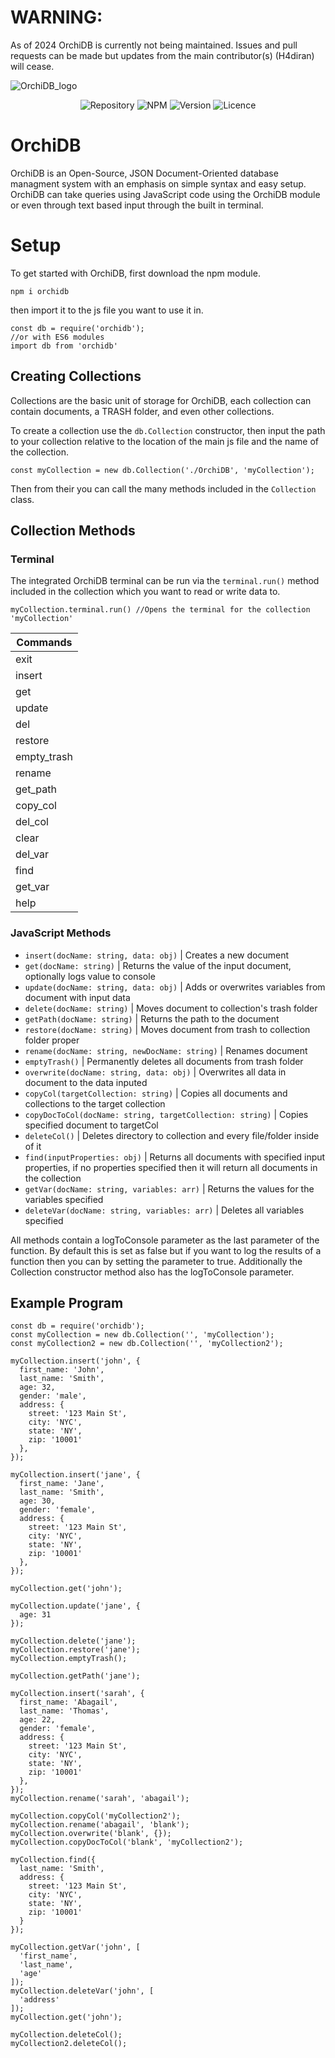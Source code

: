 # WARNING:
As of 2024 OrchiDB is currently not being maintained. Issues and pull requests can be made but updates from the main contributor(s) (H4diran) will cease.

![OrchiDB_logo](OrchiDB.png)

<p align="center">
  <img src="https://img.shields.io/badge/Repository-Here-yellow?link=https%3A%2F%2Fgithub.com%2FH4drian%2FOrchiDB" alt="Repository">
  <img src="https://img.shields.io/badge/NPM_Package-Here-yellow?cacheSeconds=https%3A%2F%2Fwww.npmjs.com%2Fpackage%2Forchidb" alt="NPM">
  <img src="https://img.shields.io/badge/Version-4.2.3-purple" alt="Version">
  <img src="https://img.shields.io/badge/Licence-MIT-blue?link=https%3A%2F%2Fopensource.org%2Flicense%2Fmit%2F" alt="Licence">
</p>

# OrchiDB
OrchiDB is an Open-Source, JSON Document-Oriented database managment system with an emphasis on simple syntax and easy setup. OrchiDB can take queries using JavaScript code using the OrchiDB module or even through text based input through the built in terminal.

# Setup
To get started with OrchiDB, first download the npm module.
```
npm i orchidb
```
then import it to the js file you want to use it in.
```
const db = require('orchidb');
//or with ES6 modules
import db from 'orchidb'
```
## Creating Collections
Collections are the basic unit of storage for OrchiDB, each collection can contain documents, a TRASH folder, and even other collections.

To create a collection use the `db.Collection` constructor, then input the path to your collection relative to the location of the main js file and the name of the collection.
```
const myCollection = new db.Collection('./OrchiDB', 'myCollection');
```
Then from their you can call the many methods included in the `Collection` class.

## Collection Methods
### Terminal
The integrated OrchiDB terminal can be run via the `terminal.run()` method included in the collection which you want to read or write data to.
```
myCollection.terminal.run() //Opens the terminal for the collection 'myCollection'
```
| Commands |
|----------|
|exit      |
|insert    |
|get       |
|update    |
|del       |
|restore   |
|empty_trash|
|rename    |
|get_path  |
|copy_col  |
|del_col   |
|clear     |
|del_var   |
|find      |
|get_var   |
|help      |

### JavaScript Methods
- `insert(docName: string, data: obj)` | Creates a new document
- `get(docName: string)` | Returns the value of the input document, optionally logs value to console
- `update(docName: string, data: obj)` | Adds or overwrites variables from document with input data
- `delete(docName: string)` | Moves document to collection's trash folder
- `getPath(docName: string)` | Returns the path to the document
- `restore(docName: string)` | Moves document from trash to collection folder proper
- `rename(docName: string, newDocName: string)` | Renames document
- `emptyTrash()` | Permanently deletes all documents from trash folder
- `overwrite(docName: string, data: obj)` | Overwrites all data in document to the data inputed
- `copyCol(targetCollection: string)` | Copies all documents and collections to the target collection
- `copyDocToCol(docName: string, targetCollection: string)` | Copies specified document to targetCol
- `deleteCol()` | Deletes directory to collection and every file/folder inside of it
- `find(inputProperties: obj)` | Returns all documents with specified input properties, if no properties specified then it will return all documents in the collection
- `getVar(docName: string, variables: arr)` | Returns the values for the variables specified
- `deleteVar(docName: string, variables: arr)` | Deletes all variables specified

All methods contain a logToConsole parameter as the last parameter of the function. By default this is set as false but if you want to log the results of a function then you can by setting the parameter to true. Additionally the Collection constructor method also has the logToConsole parameter.
## Example Program
~~~
const db = require('orchidb');
const myCollection = new db.Collection('', 'myCollection');
const myCollection2 = new db.Collection('', 'myCollection2');

myCollection.insert('john', {
  first_name: 'John',
  last_name: 'Smith',
  age: 32,
  gender: 'male',
  address: {
    street: '123 Main St',
    city: 'NYC',
    state: 'NY',
    zip: '10001'
  },
});

myCollection.insert('jane', {
  first_name: 'Jane',
  last_name: 'Smith',
  age: 30,
  gender: 'female',
  address: {
    street: '123 Main St',
    city: 'NYC',
    state: 'NY',
    zip: '10001'
  },
});

myCollection.get('john');

myCollection.update('jane', {
  age: 31
});

myCollection.delete('jane');
myCollection.restore('jane');
myCollection.emptyTrash();

myCollection.getPath('jane');

myCollection.insert('sarah', {
  first_name: 'Abagail',
  last_name: 'Thomas',
  age: 22,
  gender: 'female',
  address: {
    street: '123 Main St',
    city: 'NYC',
    state: 'NY',
    zip: '10001'
  },
}); 
myCollection.rename('sarah', 'abagail');

myCollection.copyCol('myCollection2');
myCollection.rename('abagail', 'blank');
myCollection.overwrite('blank', {});
myCollection.copyDocToCol('blank', 'myCollection2');

myCollection.find({
  last_name: 'Smith',
  address: {
    street: '123 Main St',
    city: 'NYC',
    state: 'NY',
    zip: '10001'
  }
});

myCollection.getVar('john', [
  'first_name',
  'last_name',
  'age'
]);
myCollection.deleteVar('john', [
  'address'
]);
myCollection.get('john');

myCollection.deleteCol();
myCollection2.deleteCol();
~~~
